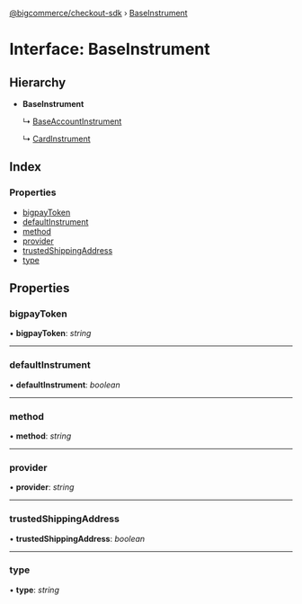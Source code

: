 [@bigcommerce/checkout-sdk](../README.md) › [BaseInstrument](baseinstrument.md)

# Interface: BaseInstrument

## Hierarchy

* **BaseInstrument**

  ↳ [BaseAccountInstrument](baseaccountinstrument.md)

  ↳ [CardInstrument](cardinstrument.md)

## Index

### Properties

* [bigpayToken](baseinstrument.md#bigpaytoken)
* [defaultInstrument](baseinstrument.md#defaultinstrument)
* [method](baseinstrument.md#method)
* [provider](baseinstrument.md#provider)
* [trustedShippingAddress](baseinstrument.md#trustedshippingaddress)
* [type](baseinstrument.md#type)

## Properties

###  bigpayToken

• **bigpayToken**: *string*

___

###  defaultInstrument

• **defaultInstrument**: *boolean*

___

###  method

• **method**: *string*

___

###  provider

• **provider**: *string*

___

###  trustedShippingAddress

• **trustedShippingAddress**: *boolean*

___

###  type

• **type**: *string*
